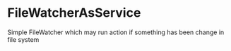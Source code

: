 # FileWatcherAsService
Simple FileWatcher which may run action if something has been change in file system
